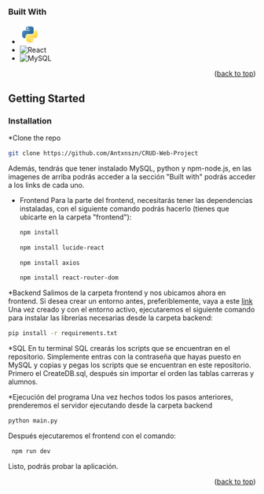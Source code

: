 ### Built With

* <img href="https://www.python.org/" src="https://raw.githubusercontent.com/devicons/devicon/master/icons/python/python-original.svg" alt="Python" width="auto" height="40">
* <img href="https://reactjs.org/" src="https://img.shields.io/badge/React-20232A?style=for-the-badge&logo=react&logoColor=61DAFB" alt="React" width="auto" height="40">
* <img src="https://camo.githubusercontent.com/7ffe065f0566855ccc002dbc7a6d5bb115dbebd7f7d6fc84199c7e4ff4359aba/68747470733a2f2f7777772e766563746f726c6f676f2e7a6f6e652f6c6f676f732f6d7973716c2f6d7973716c2d617232312e737667" alt="MySQL" width="auto" height="40">

<p align="right">(<a href="#readme-top">back to top</a>)</p>

<!-- GETTING STARTED -->
## Getting Started

### Installation

 *Clone the repo
   ```sh
   git clone https://github.com/Antxnszn/CRUD-Web-Project
   ```

Además, tendrás que tener instalado MySQL, python y npm-node.js, en las imagenes de arriba podrás acceder a la sección "Built with" podrás acceder a los links de cada uno.

* Frontend
  Para la parte del frontend, necesitarás tener las dependencias instaladas, con el siguiente comando podrás hacerlo (tienes que ubicarte en la carpeta "frontend"):
  ```sh
  npm install
  ```
  ```sh
  npm install lucide-react
  ```
  ```sh
  npm install axios
  ```
  
  ```sh
  npm install react-router-dom
  ```
*Backend
Salimos de la carpeta frontend y nos ubicamos ahora en frontend. Si desea crear un entorno antes, preferiblemente, vaya a este <a href="https://docs.python.org/es/3.13/tutorial/venv.html">link</a>
Una vez creado y con el entorno activo, ejecutaremos el siguiente comando para instalar las librerías necesarias desde la carpeta backend:
  ```sh
  pip install -r requirements.txt
  ```
*SQL
En tu terminal SQL crearás los scripts que se encuentran en el repositorio. Simplemente entras con la contraseña que hayas puesto en MySQL y copias y pegas los scripts que se encuentran en este repositorio.
Primero el CreateDB.sql, después sin importar el orden las tablas carreras y alumnos.

*Ejecución del programa
Una vez hechos todos los pasos anteriores, prenderemos el servidor ejecutando desde la carpeta backend
  ```sh
  python main.py
  ```
Después ejecutaremos el frontend con el comando:
 ```sh
  npm run dev
  ```
 Listo, podrás probar la aplicación.

<p align="right">(<a href="#readme-top">back to top</a>)</p>














<!-- MARKDOWN LINKS & IMAGES -->

[Python.py]: https://raw.githubusercontent.com/devicons/devicon/master/icons/python/python-original.svg
[Python-url]: https://www.python.org/
[React.js]: https://img.shields.io/badge/React-20232A?style=for-the-badge&logo=react&logoColor=61DAFB
[React-url]: https://reactjs.org/
[MySQLimg]: https://camo.githubusercontent.com/7ffe065f0566855ccc002dbc7a6d5bb115dbebd7f7d6fc84199c7e4ff4359aba/68747470733a2f2f7777772e766563746f726c6f676f2e7a6f6e652f6c6f676f732f6d7973716c2f6d7973716c2d617232312e737667
[MySQL-url]: https://www.mysql.com/

